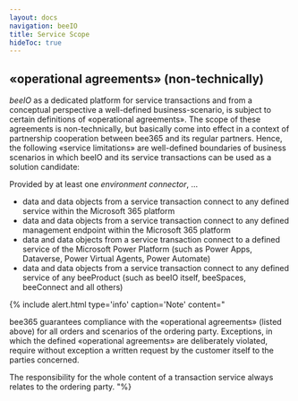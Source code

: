 ```yaml
---
layout: docs
navigation: beeIO
title: Service Scope
hideToc: true
---
```


## «operational agreements» (non-technically)

*beeIO* as a dedicated platform for service transactions and from a conceptual perspective a well-defined business-scenario, is subject to certain definitions of «operational agreements». The scope of these agreements is non-technically, but basically come into effect in a context of  partnership cooperation between bee365 and its regular partners. Hence, the following «service limitations» are well-defined boundaries of business scenarios in which beeIO and its service transactions can be used as a solution candidate:

Provided by at least one *environment connector*, …
* data and data objects from a service transaction connect to any defined service within the Microsoft 365 platform
* data and data objects from a service transaction connect to any defined management endpoint within the Microsoft 365 platform
* data and data objects from a service transaction connect to a defined service of the Microsoft Power Platform (such as Power Apps, Dataverse, Power Virtual Agents, Power Automate)
* data and data objects from a service transaction connect to any defined service of any beeProduct (such as beeIO itself, beeSpaces, beeConnect and all others)

{% include alert.html type='info' caption='Note' content="

bee365 guarantees compliance with the «operational agreements» (listed above) for all orders and scenarios of the ordering party.
Exceptions, in which the defined «operational agreements» are deliberately violated, require without exception a written request by the customer itself to the parties concerned. 

The responsibility for the whole content of a transaction service always relates to the ordering party.
"%}